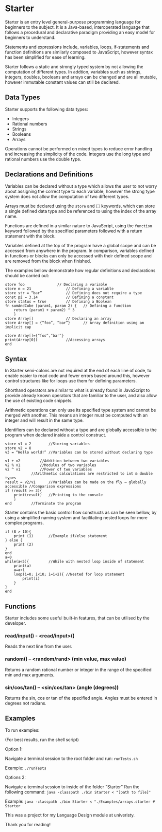 # Starter

Starter is an entry level general-purpose programming language for beginners to the subject. It is a Java-based, interoperated language that follows a procedural and declarative paradigm providing an easy model for beginners to understand.

Statements and expressions include, variables, loops, if-statements and function definitions are similarly composed to JavaScript, however syntax has been simplified for ease of learning.

Starter follows a static and strongly typed system by not allowing the computation of different types. In addtion, variables such as strings, integers, doubles, booleans and arrays can be changed and are all mutable, however immutable constant values can still be declared.

## Data Types

Starter supports the following data types:

- Integers
- Rational numbers
- Strings
- Booleans
- Arrays

Operations cannot be performed on mixed types to reduce error handling and increasing the simplicity of the code. Integers use the long type and rational numbers use the double type.

## Declarations and Definitions

Variables can be declared without a type which allows the user to not worry about assigning the correct type to each variable, however the strong type system does not allow the computation of two different types.

Arrays must be declared using the `store` and `[]` keywords, which can store a single defined data type and be referenced to using the index of the array name.

Functions are defined in a similar nature to JavaScript, using the `function` keyword followed by the specified parameters followed with a return statement with the block.

Variables defined at the top of the program have a global scope and can be accessed from anywhere in the program. In comparison, variables defined in functions or blocks can only be accessed with their defined scope and are removed from the block when finished.

The examples bellow demonstrate how regular definitions and declarations should be carried out:

```
store foo				// Declaring a variable 
store n = 21				// Defining a variable
store str = “bar”			// Defining does not require a type  
const pi = 3.14 			// Defining a constant
store status = true			// Defining a Boolean
fn sumAndCube (param1, param 2) { 	// Defining a function
	return (param1 + param2) ^ 3
	}
store Array[]				// Declaring an array
store Array[] = {“foo”, “bar”}		// Array definition using an implicit cap

store Array[]={“foo”,”bar”}	
print(Array[0])				//Accessing arrays
end
```

## Syntax

In Starter semi-colons are not required at the end of each line of code, to enable easier to read code and fewer errors based around this, however control structures like for loops use them for defining parameters.

Shorthand operators are similar to what is already found in JavaScript to provide already known operators that are familiar to the user, and also allow the use of existing code snippets.

Arithmetic operations can only use its specified type system and cannot be merged with another. This means an integer must be computed with an integer and will result in the same type.

Identifiers can be declared without a type and are globally accessible to the program when declared inside a control construct.

```
store v1 = 2		//Storing variables
store v2 = 8
v3 = “Hello world!”	//Variables can be stored without declaring type

v1 + v2			//Addition between two variables
v2 % v1			//Modulus of two variables
v2 ^ v1			//Power of two variables
			//Arithmetic calculations are restricted to int & double types
result = v2/v1 		//Variables can be made on the fly – globally accessible //Comparison expressions
if (result >= 3){
	print(result)	//Printing to the console
	}
end			//Terminate the program
```

Starter contains the basic control flow constructs as can be seen bellow, by using a simplified naming system and facilitating nested loops for more complex programs.

```
if (8 > 10){ 
	print (1)		//Example if/else statement
} else {
	print (2)
}
end
a=0 
while(a<5){			//While with nested loop inside of statement
	print(a)
	a=a+1
	loop(i=0; i<10; i=i+2){	//Nested for loop statement
		print(i) 
	}
} 
end
```

## Functions

Starter includes some useful built-in features, that can be utilised by the developer.

### read/input() - <read/input>()
Reads the next line from the user.

### random() – <random/rand> (min value, max value)
Returns a random rational number or integer in the range of the specified min and max arguments.

### sin/cos/tan() – <sin/cos/tan> (angle (degrees))
Returns the sin, cos or tan of the specified angle. Angles must be entered in degrees not radians.

## Examples

To run examples:

(For best results, run the shell script)

Option 1:

Navigate a terminal session to the root folder and run:
`runTests.sh`

Example:
`./runTests `

Options 2: 

Navigate a terminal session to inside of the folder "Starter" Run the following command: 
`java -classpath ./bin Starter < "[path to file]" `
					
Example:
`java -classpath ./bin Starter < "./Examples/arrays.starter # Starter`

This was a project for my Language Design module at univeristy. 

Thank you for reading!
